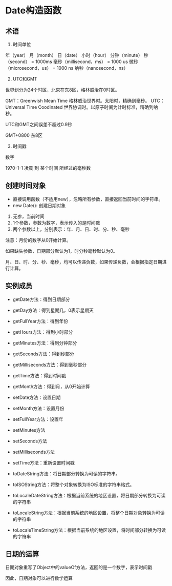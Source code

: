 # Date构造函数

## 术语

1. 时间单位

年（year）
月（month）
日（date）
小时（hour）
分钟（minute）
秒（second）  =  1000ms
毫秒（millisecond，ms） = 1000 us
微秒（microsecond，us） = 1000 ns
纳秒（nanosecond，ns）

2. UTC和GMT

世界划分为24个时区，北京在东8区，格林威治在0时区。

GMT：Greenwish Mean Time 格林威治世界时。太阳时，精确到毫秒。
UTC：Universal Time Coodinated 世界协调时。以原子时间为计时标准，精确到纳秒。

UTC和GMT之间误差不超过0.9秒

GMT+0800  东8区

3. 时间戳

数字

1970-1-1 凌晨  到 某个时间  所经过的毫秒数

## 创建时间对象

- 直接调用函数（不适用new），忽略所有参数，直接返回当前时间的字符串。
- new Date(): 创建日期对象

1. 无参，当前时间
2. 1个参数，参数为数字，表示传入的是时间戳
3. 两个参数以上，分别表示：年、月、日、时、分、秒、毫秒

注意：月份的数字从0开始计算。

如果缺失参数，日期部分默认为1，时分秒毫秒默认为0。

月、日、时、分、秒、毫秒，均可以传递负数，如果传递负数，会根据指定日期进行计算。

## 实例成员

- getDate方法：得到日期部分
- getDay方法：得到星期几，0表示星期天
- getFullYear方法：得到年份
- getHours方法：得到小时部分
- getMinutes方法：得到分钟部分
- getSeconds方法：得到秒部分
- getMilliseconds方法：得到毫秒部分
- getTime方法：得到时间戳
- getMonth方法：得到月，从0开始计算

- setDate方法：设置日期
- setMonth方法：设置月份
- setFullYear方法：设置年
- setMinutes方法
- setSeconds方法
- setMilliseconds方法
- setTime方法：重新设置时间戳

- toDateString方法：将日期部分转换为可读的字符串。
- toISOString方法：将整个对象转换为ISO标准的字符串格式。
- toLocaleDateString方法：根据当前系统的地区设置，将日期部分转换为可读的字符串
- toLocaleString方法：根据当前系统的地区设置，将整个日期对象转换为可读的字符串
- toLocaleTimeString方法：根据当前系统的地区设置，将时间部分转换为可读的字符串


## 日期的运算

日期对象重写了Object中的valueOf方法，返回的是一个数字，表示时间戳

因此，日期对象可以进行数学运算
